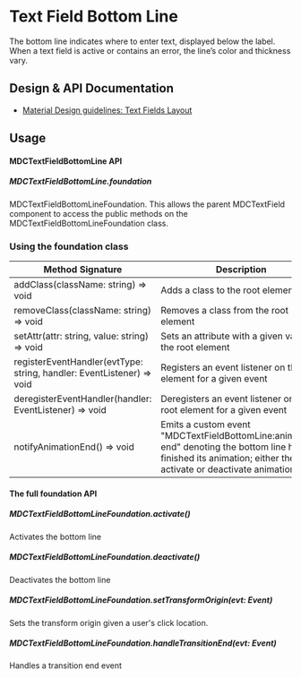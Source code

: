 <!--docs:
title: "Text Field Bottom Line"
layout: detail
section: components
excerpt: "The bottom line indicates where to enter text, displayed below the label"
iconId: text_field
path: /catalog/input-controls/text-fields/bottom-line/
-->

# Text Field Bottom Line

The bottom line indicates where to enter text, displayed below the label. When a text field is active or contains an error, the line’s color and thickness vary.

## Design & API Documentation

<ul class="icon-list">
  <li class="icon-list-item icon-list-item--spec">
    <a href="https://material.io/guidelines/components/text-fields.html#text-fields-layout">Material Design guidelines: Text Fields Layout</a>
  </li>
</ul>


## Usage

#### MDCTextFieldBottomLine API

##### MDCTextFieldBottomLine.foundation

MDCTextFieldBottomLineFoundation. This allows the parent MDCTextField component to access the public methods on the MDCTextFieldBottomLineFoundation class.

### Using the foundation class


Method Signature | Description
--- | ---
addClass(className: string) => void | Adds a class to the root element
removeClass(className: string) => void | Removes a class from the root element
setAttr(attr: string, value: string) => void | Sets an attribute with a given value on the root element
registerEventHandler(evtType: string, handler: EventListener) => void | Registers an event listener on the root element for a given event
deregisterEventHandler(handler: EventListener) => void | Deregisters an event listener on the root element for a given event
notifyAnimationEnd() => void | Emits a custom event "MDCTextFieldBottomLine:animation-end" denoting the bottom line has finished its animation; either the activate or deactivate animation |

#### The full foundation API

##### MDCTextFieldBottomLineFoundation.activate()

Activates the bottom line

##### MDCTextFieldBottomLineFoundation.deactivate()

Deactivates the bottom line

##### MDCTextFieldBottomLineFoundation.setTransformOrigin(evt: Event)

Sets the transform origin given a user's click location.

##### MDCTextFieldBottomLineFoundation.handleTransitionEnd(evt: Event)

Handles a transition end event
